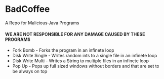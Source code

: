 # BadCoffee
A Repo for Malicious Java Programs

#### WE ARE NOT RESPONSIBLE FOR ANY DAMAGE CAUSED BY THESE PROGRAMS

* Fork Bomb - Forks the program in an infinete loop
* Disk Write Single - Writes random ints to a single file in an infinete loop 
* Disk Write Multi -  Writes a String to multiple files in an infinete loop
* Pop Up - Pops up full sized windows without borders and that are set to be always on top
